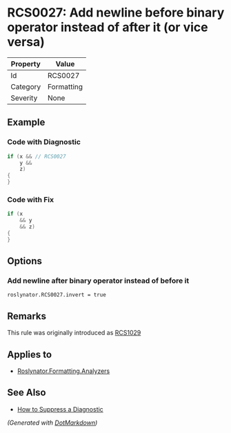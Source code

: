 # RCS0027: Add newline before binary operator instead of after it \(or vice versa\)

| Property | Value      |
| -------- | ---------- |
| Id       | RCS0027    |
| Category | Formatting |
| Severity | None       |

## Example

### Code with Diagnostic

```csharp
if (x && // RCS0027
    y &&
    z)
{
}
```

### Code with Fix

```csharp
if (x
    && y
    && z)
{
}
```

## Options

### Add newline after binary operator instead of before it

```editorconfig
roslynator.RCS0027.invert = true
```

## Remarks

This rule was originally introduced as [RCS1029](RCS1029.md)

## Applies to

* [Roslynator.Formatting.Analyzers](https://www.nuget.org/packages/Roslynator.Formatting.Analyzers)

## See Also

* [How to Suppress a Diagnostic](../HowToConfigureAnalyzers.md#how-to-suppress-a-diagnostic)


*\(Generated with [DotMarkdown](http://github.com/JosefPihrt/DotMarkdown)\)*